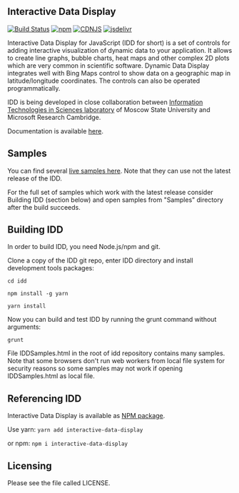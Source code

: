Interactive Data Display
------------------------

[![Build Status](https://travis-ci.org/predictionmachines/InteractiveDataDisplay.svg?branch=master)](https://travis-ci.org/predictionmachines/InteractiveDataDisplay)
[![npm](https://img.shields.io/npm/v/interactive-data-display.svg)](https://www.npmjs.com/package/interactive-data-display)
[![CDNJS](https://img.shields.io/cdnjs/v/interactive-data-display.svg)](https://cdnjs.com/libraries/interactive-data-display)
[![jsdelivr](https://data.jsdelivr.com/v1/package/npm/interactive-data-display/badge)](https://www.jsdelivr.com/package/npm/interactive-data-display)

Interactive Data Display for JavaScript (IDD for short) is a set of controls for adding interactive visualization of dynamic data to your application. 
It allows to create line graphs, bubble charts, heat maps and other complex 2D plots which are very common in scientific software. 
Dynamic Data Display integrates well with Bing Maps control to show data on a geographic map in latitude/longitude coordinates. 
The controls can also be operated programmatically. 

IDD is being developed in close collaboration between [Information Technologies in Sciences laboratory](http://itis.cs.msu.ru) of Moscow State University and Microsoft Research Cambridge. 

Documentation is available [here](https://github.com/predictionmachines/InteractiveDataDisplay/wiki). 

## Samples

You can find several [live samples here](http://predictionmachines.github.io/InteractiveDataDisplay/samples/IDDSamples.html). Note that they can use not the latest release of the IDD.

For the full set of samples which work with the latest release consider Building IDD (section below) and open samples from "Samples" directory after the build succeeds.

Building IDD
------------

In order to build IDD, you need Node.js/npm and git.

Clone a copy of the IDD git repo, enter IDD directory and install development tools packages:

`cd idd`

`npm install -g yarn`

`yarn install`

Now you can build and test IDD by running the grunt command without arguments:

`grunt`

File IDDSamples.html in the root of idd repository contains many samples. Note that some browsers don't run web workers from local file system
for security reasons so some samples may not work if opening IDDSamples.html as local file.

Referencing IDD
---------------

Interactive Data Display is available as [NPM package](https://www.npmjs.com/package/interactive-data-display).

Use yarn:
`yarn add interactive-data-display`

or npm:
`npm i interactive-data-display`

Licensing
---------

Please see the file called LICENSE.
